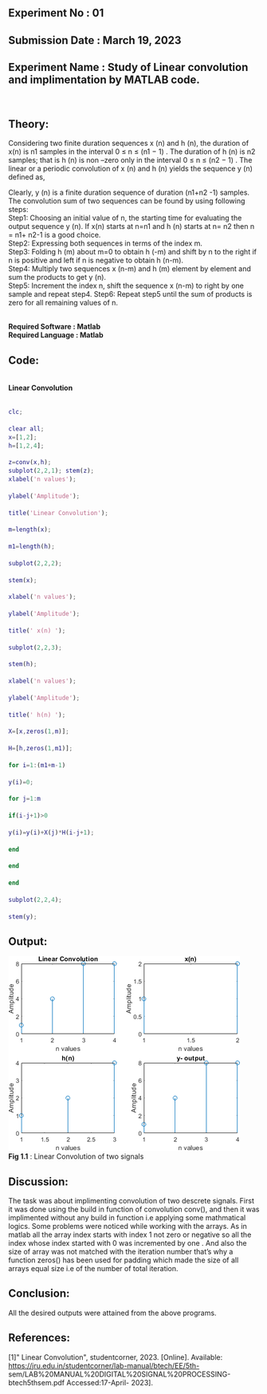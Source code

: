 ## Experiment No : 01

## Submission Date : March 19, 2023

## Experiment Name : Study of Linear convolution and implimentation by MATLAB code.

<br>

## Theory:

<p style="text-align: justify">



Considering two finite duration sequences x (n) and h (n), the duration of x(n) is n1 samples in the interval 0 ≤ n ≤ (n1 − 1) . The duration of h (n) is n2 samples; that is h (n) is non –zero only in the interval 0 ≤ n ≤ (n2 − 1) . The linear or a periodic convolution of x (n) and h (n) yields the sequence y (n) defined as,
<br>

Clearly, y (n) is a finite duration sequence of duration (n1+n2 -1) samples. The convolution sum of two sequences can be found by using following steps:
<br>
Step1: Choosing an initial value of n, the starting time for evaluating the output sequence y (n). If x(n) starts at n=n1 and h (n) starts at n= n2 then n = n1+ n2-1 is a good choice.
<br>
Step2: Expressing both sequences in terms of the index m.
<br>
Step3: Folding h (m) about m=0 to obtain h (-m) and shift by n to the right if n is positive and left if n is negative to obtain h (n-m).
<br>
Step4: Multiply two sequences x (n-m) and h (m) element by element and sum the products to get y (n).
<br>
Step5: Increment the index n, shift the sequence x (n-m) to right by one sample and repeat step4. Step6: Repeat step5 until the sum of products is zero for all remaining values of n.


</p>
<br>
<b> Required Software : Matlab</b>
<br>
<b> Required Language : Matlab</b>
<br>

## Code:
<br>
<b> Linear Convolution</b>
  <br>
  
```matlab

clc;

clear all;
x=[1,2];
h=[1,2,4];

z=conv(x,h);
subplot(2,2,1); stem(z);
xlabel('n values');

ylabel('Amplitude');

title('Linear Convolution');

m=length(x);

m1=length(h);

subplot(2,2,2);

stem(x);

xlabel('n values');

ylabel('Amplitude');

title(' x(n) ');

subplot(2,2,3);

stem(h);

xlabel('n values');

ylabel('Amplitude');

title(' h(n) ');

X=[x,zeros(1,m)];

H=[h,zeros(1,m1)];

for i=1:(m1+m-1)

y(i)=0;

for j=1:m

if(i-j+1)>0

y(i)=y(i)+X(j)*H(i-j+1);

end

end

end

subplot(2,2,4);

stem(y);

```

## Output:

![Output](src/linear.png)
<br>
**Fig 1.1** : Linear Convolution of two signals




## Discussion:

<p style="text-align: justify">

The task was about implimenting convolution of two descrete signals. First it was done using the build in function of convolution conv(), and then it was implimented without any build in function i.e applying some mathmatical logics.
Some problems were noticed while working with the arrays. As in matlab all the array index starts with index 1 not zero or negative so all the index whose index started with 0 was incremented by one . And also the size of array was not matched with the iteration number that’s why a function zeros() has been used for padding which made the size of all arrays equal size i.e of the number of total iteration.


## Conclusion:

<p style="text-align: justify">

All the desired outputs were attained from the above programs.

</p>

## References:
[1]" Linear Convolution", studentcorner, 2023. [Online]. Available: https://jru.edu.in/studentcorner/lab-manual/btech/EE/5th- sem/LAB%20MANUAL%20DIGITAL%20SIGNAL%20PROCESSING-btech5thsem.pdf
Accessed:17-April- 2023].



